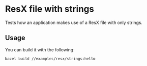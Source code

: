 # ResX file with strings

Tests how an application makes use of a ResX file with only strings.

## Usage

You can build it with the following:

```bash
bazel build //examples/resx/strings:hello
```
